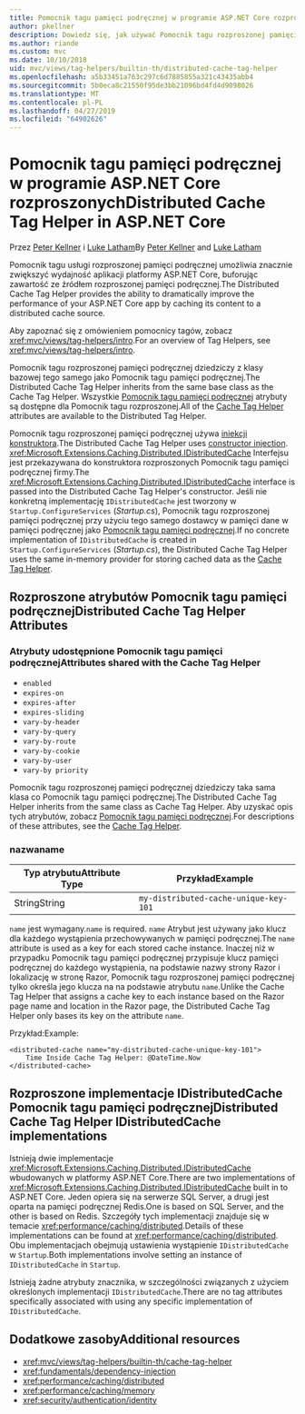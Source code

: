 ```yaml
---
title: Pomocnik tagu pamięci podręcznej w programie ASP.NET Core rozproszonych
author: pkellner
description: Dowiedz się, jak używać Pomocnik tagu rozproszonej pamięci podręcznej.
ms.author: riande
ms.custom: mvc
ms.date: 10/10/2018
uid: mvc/views/tag-helpers/builtin-th/distributed-cache-tag-helper
ms.openlocfilehash: a5b33451a763c297c6d7885855a321c43435abb4
ms.sourcegitcommit: 5b0eca8c21550f95de3bb21096bd4fd4d9098026
ms.translationtype: MT
ms.contentlocale: pl-PL
ms.lasthandoff: 04/27/2019
ms.locfileid: "64902626"
---
```

# <a name="distributed-cache-tag-helper-in-aspnet-core"></a><span data-ttu-id="0186f-103">Pomocnik tagu pamięci podręcznej w programie ASP.NET Core rozproszonych</span><span class="sxs-lookup"><span data-stu-id="0186f-103">Distributed Cache Tag Helper in ASP.NET Core</span></span>

<span data-ttu-id="0186f-104">Przez [Peter Kellner](http://peterkellner.net) i [Luke Latham](https://github.com/guardrex)</span><span class="sxs-lookup"><span data-stu-id="0186f-104">By [Peter Kellner](http://peterkellner.net) and [Luke Latham](https://github.com/guardrex)</span></span>

<span data-ttu-id="0186f-105">Pomocnik tagu usługi rozproszonej pamięci podręcznej umożliwia znacznie zwiększyć wydajność aplikacji platformy ASP.NET Core, buforując zawartość ze źródłem rozproszonej pamięci podręcznej.</span><span class="sxs-lookup"><span data-stu-id="0186f-105">The Distributed Cache Tag Helper provides the ability to dramatically improve the performance of your ASP.NET Core app by caching its content to a distributed cache source.</span></span>

<span data-ttu-id="0186f-106">Aby zapoznać się z omówieniem pomocnicy tagów, zobacz <xref:mvc/views/tag-helpers/intro>.</span><span class="sxs-lookup"><span data-stu-id="0186f-106">For an overview of Tag Helpers, see <xref:mvc/views/tag-helpers/intro>.</span></span>

<span data-ttu-id="0186f-107">Pomocnik tagu rozproszonej pamięci podręcznej dziedziczy z klasy bazowej tego samego jako Pomocnik tagu pamięci podręcznej.</span><span class="sxs-lookup"><span data-stu-id="0186f-107">The Distributed Cache Tag Helper inherits from the same base class as the Cache Tag Helper.</span></span> <span data-ttu-id="0186f-108">Wszystkie [Pomocnik tagu pamięci podręcznej](xref:mvc/views/tag-helpers/builtin-th/cache-tag-helper) atrybuty są dostępne dla Pomocnik tagu rozproszonej.</span><span class="sxs-lookup"><span data-stu-id="0186f-108">All of the [Cache Tag Helper](xref:mvc/views/tag-helpers/builtin-th/cache-tag-helper) attributes are available to the Distributed Tag Helper.</span></span>

<span data-ttu-id="0186f-109">Pomocnik tagu rozproszonej pamięci podręcznej używa [iniekcji konstruktora](xref:fundamentals/dependency-injection#constructor-injection-behavior).</span><span class="sxs-lookup"><span data-stu-id="0186f-109">The Distributed Cache Tag Helper uses [constructor injection](xref:fundamentals/dependency-injection#constructor-injection-behavior).</span></span> <span data-ttu-id="0186f-110"><xref:Microsoft.Extensions.Caching.Distributed.IDistributedCache> Interfejsu jest przekazywana do konstruktora rozproszonych Pomocnik tagu pamięci podręcznej firmy.</span><span class="sxs-lookup"><span data-stu-id="0186f-110">The <xref:Microsoft.Extensions.Caching.Distributed.IDistributedCache> interface is passed into the Distributed Cache Tag Helper's constructor.</span></span> <span data-ttu-id="0186f-111">Jeśli nie konkretną implementację `IDistributedCache` jest tworzony w `Startup.ConfigureServices` (*Startup.cs*), Pomocnik tagu rozproszonej pamięci podręcznej przy użyciu tego samego dostawcy w pamięci dane w pamięci podręcznej jako [Pomocnik tagu pamięci podręcznej](xref:mvc/views/tag-helpers/builtin-th/cache-tag-helper).</span><span class="sxs-lookup"><span data-stu-id="0186f-111">If no concrete implementation of `IDistributedCache` is created in `Startup.ConfigureServices` (*Startup.cs*), the Distributed Cache Tag Helper uses the same in-memory provider for storing cached data as the [Cache Tag Helper](xref:mvc/views/tag-helpers/builtin-th/cache-tag-helper).</span></span>

## <a name="distributed-cache-tag-helper-attributes"></a><span data-ttu-id="0186f-112">Rozproszone atrybutów Pomocnik tagu pamięci podręcznej</span><span class="sxs-lookup"><span data-stu-id="0186f-112">Distributed Cache Tag Helper Attributes</span></span>

### <a name="attributes-shared-with-the-cache-tag-helper"></a><span data-ttu-id="0186f-113">Atrybuty udostępnione Pomocnik tagu pamięci podręcznej</span><span class="sxs-lookup"><span data-stu-id="0186f-113">Attributes shared with the Cache Tag Helper</span></span>

* `enabled`
* `expires-on`
* `expires-after`
* `expires-sliding`
* `vary-by-header`
* `vary-by-query`
* `vary-by-route`
* `vary-by-cookie`
* `vary-by-user`
* `vary-by priority`

<span data-ttu-id="0186f-114">Pomocnik tagu rozproszonej pamięci podręcznej dziedziczy taka sama klasa co Pomocnik tagu pamięci podręcznej.</span><span class="sxs-lookup"><span data-stu-id="0186f-114">The Distributed Cache Tag Helper inherits from the same class as Cache Tag Helper.</span></span> <span data-ttu-id="0186f-115">Aby uzyskać opis tych atrybutów, zobacz [Pomocnik tagu pamięci podręcznej](xref:mvc/views/tag-helpers/builtin-th/cache-tag-helper).</span><span class="sxs-lookup"><span data-stu-id="0186f-115">For descriptions of these attributes, see the [Cache Tag Helper](xref:mvc/views/tag-helpers/builtin-th/cache-tag-helper).</span></span>

### <a name="name"></a><span data-ttu-id="0186f-116">nazwa</span><span class="sxs-lookup"><span data-stu-id="0186f-116">name</span></span>

| <span data-ttu-id="0186f-117">Typ atrybutu</span><span class="sxs-lookup"><span data-stu-id="0186f-117">Attribute Type</span></span> | <span data-ttu-id="0186f-118">Przykład</span><span class="sxs-lookup"><span data-stu-id="0186f-118">Example</span></span>                               |
| -------------- | ------------------------------------- |
| <span data-ttu-id="0186f-119">String</span><span class="sxs-lookup"><span data-stu-id="0186f-119">String</span></span>         | `my-distributed-cache-unique-key-101` |

<span data-ttu-id="0186f-120">`name` jest wymagany.</span><span class="sxs-lookup"><span data-stu-id="0186f-120">`name` is required.</span></span> <span data-ttu-id="0186f-121">`name` Atrybut jest używany jako klucz dla każdego wystąpienia przechowywanych w pamięci podręcznej.</span><span class="sxs-lookup"><span data-stu-id="0186f-121">The `name` attribute is used as a key for each stored cache instance.</span></span> <span data-ttu-id="0186f-122">Inaczej niż w przypadku Pomocnik tagu pamięci podręcznej przypisuje klucz pamięci podręcznej do każdego wystąpienia, na podstawie nazwy strony Razor i lokalizację w stronę Razor, Pomocnik tagu rozproszonej pamięci podręcznej tylko określa jego klucza na na podstawie atrybutu `name`.</span><span class="sxs-lookup"><span data-stu-id="0186f-122">Unlike the Cache Tag Helper that assigns a cache key to each instance based on the Razor page name and location in the Razor page, the Distributed Cache Tag Helper only bases its key on the attribute `name`.</span></span>

<span data-ttu-id="0186f-123">Przykład:</span><span class="sxs-lookup"><span data-stu-id="0186f-123">Example:</span></span>

```cshtml
<distributed-cache name="my-distributed-cache-unique-key-101">
    Time Inside Cache Tag Helper: @DateTime.Now
</distributed-cache>
```

## <a name="distributed-cache-tag-helper-idistributedcache-implementations"></a><span data-ttu-id="0186f-124">Rozproszone implementacje IDistributedCache Pomocnik tagu pamięci podręcznej</span><span class="sxs-lookup"><span data-stu-id="0186f-124">Distributed Cache Tag Helper IDistributedCache implementations</span></span>

<span data-ttu-id="0186f-125">Istnieją dwie implementacje <xref:Microsoft.Extensions.Caching.Distributed.IDistributedCache> wbudowanych w platformy ASP.NET Core.</span><span class="sxs-lookup"><span data-stu-id="0186f-125">There are two implementations of <xref:Microsoft.Extensions.Caching.Distributed.IDistributedCache> built in to ASP.NET Core.</span></span> <span data-ttu-id="0186f-126">Jeden opiera się na serwerze SQL Server, a drugi jest oparta na pamięci podręcznej Redis.</span><span class="sxs-lookup"><span data-stu-id="0186f-126">One is based on SQL Server, and the other is based on Redis.</span></span> <span data-ttu-id="0186f-127">Szczegóły tych implementacji znajduje się w temacie <xref:performance/caching/distributed>.</span><span class="sxs-lookup"><span data-stu-id="0186f-127">Details of these implementations can be found at <xref:performance/caching/distributed>.</span></span> <span data-ttu-id="0186f-128">Obu implementacjach obejmują ustawienia wystąpienie `IDistributedCache` w `Startup`.</span><span class="sxs-lookup"><span data-stu-id="0186f-128">Both implementations involve setting an instance of `IDistributedCache` in `Startup`.</span></span>

<span data-ttu-id="0186f-129">Istnieją żadne atrybuty znacznika, w szczególności związanych z użyciem określonych implementacji `IDistributedCache`.</span><span class="sxs-lookup"><span data-stu-id="0186f-129">There are no tag attributes specifically associated with using any specific implementation of `IDistributedCache`.</span></span>

## <a name="additional-resources"></a><span data-ttu-id="0186f-130">Dodatkowe zasoby</span><span class="sxs-lookup"><span data-stu-id="0186f-130">Additional resources</span></span>

* <xref:mvc/views/tag-helpers/builtin-th/cache-tag-helper>
* <xref:fundamentals/dependency-injection>
* <xref:performance/caching/distributed>
* <xref:performance/caching/memory>
* <xref:security/authentication/identity>
